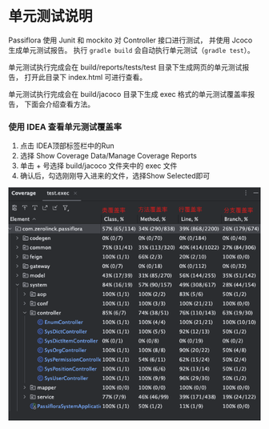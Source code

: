 # 单元测试说明
Passiflora 使用 Junit 和 mockito 对 Controller 接口进行测试，
并使用 Jcoco 生成单元测试报告。
执行 `gradle build` 会自动执行单元测试（`gradle test`）。

单元测试执行完成会在 build/reports/tests/test 目录下生成网页的单元测试报告，
打开此目录下 index.html 可进行查看。

单元测试执行完成会在 build/jacoco 目录下生成 exec 格式的单元测试覆盖率报告，
下面会介绍查看方法。

### 使用 IDEA 查看单元测试覆盖率
1. 点击 IDEA顶部标签栏中的Run
2. 选择 Show Coverage Data/Manage Coverage Reports
3. 单击 + 号选择 build/jacoco 文件夹中的 exec 文件
4. 确认后，勾选刚刚导入进来的文件，选择Show Selected即可

![jcoco.png](jcoco.png)